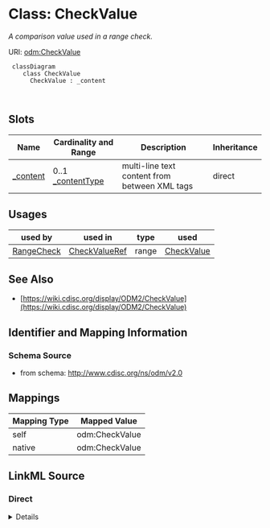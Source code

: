 # Class: CheckValue


_A comparison value used in a range check._





URI: [odm:CheckValue](http://www.cdisc.org/ns/odm/v2.0/CheckValue)



```mermaid
 classDiagram
    class CheckValue
      CheckValue : _content
        
      
```




<!-- no inheritance hierarchy -->


## Slots

| Name | Cardinality and Range | Description | Inheritance |
| ---  | --- | --- | --- |
| [_content](_content.md) | 0..1 <br/> [_contentType](_contentType.md) | multi-line text content from between XML tags | direct |





## Usages

| used by | used in | type | used |
| ---  | --- | --- | --- |
| [RangeCheck](RangeCheck.md) | [CheckValueRef](CheckValueRef.md) | range | [CheckValue](CheckValue.md) |






## See Also

* [https://wiki.cdisc.org/display/ODM2/CheckValue](https://wiki.cdisc.org/display/ODM2/CheckValue)

## Identifier and Mapping Information







### Schema Source


* from schema: http://www.cdisc.org/ns/odm/v2.0





## Mappings

| Mapping Type | Mapped Value |
| ---  | ---  |
| self | odm:CheckValue |
| native | odm:CheckValue |





## LinkML Source

<!-- TODO: investigate https://stackoverflow.com/questions/37606292/how-to-create-tabbed-code-blocks-in-mkdocs-or-sphinx -->

### Direct

<details>
```yaml
name: CheckValue
description: A comparison value used in a range check.
from_schema: http://www.cdisc.org/ns/odm/v2.0
see_also:
- https://wiki.cdisc.org/display/ODM2/CheckValue
slots:
- _content
slot_usage:
  range:
    name: range
    id_prefixes:
    - value
class_uri: odm:CheckValue

```
</details>

### Induced

<details>
```yaml
name: CheckValue
description: A comparison value used in a range check.
from_schema: http://www.cdisc.org/ns/odm/v2.0
see_also:
- https://wiki.cdisc.org/display/ODM2/CheckValue
slot_usage:
  range:
    name: range
    id_prefixes:
    - value
attributes:
  name: _content
  description: multi-line text content from between XML tags
  from_schema: http://www.cdisc.org/ns/odm/v2.0
  rank: 1000
  alias: _content
  owner: CheckValue
  domain_of:
  - TranslatedText
  - CheckValue
  - Code
  - WorkflowEnd
  - UserName
  - Prefix
  - Suffix
  - FullName
  - GivenName
  - FamilyName
  - StreetName
  - HouseNumber
  - City
  - StateProv
  - Country
  - PostalCode
  - OtherText
  - Meaning
  - LegalReason
  - DateTimeStamp
  - ReasonForChange
  - SourceID
  - FlagValue
  - FlagType
  - Value
  range: _contentType
  inlined: true
class_uri: odm:CheckValue

```
</details>